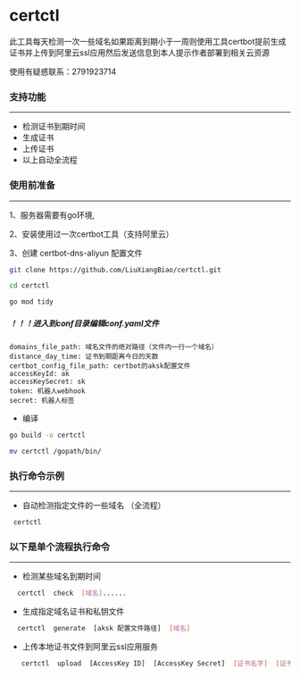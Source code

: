 # certctl
此工具每天检测一次一些域名如果距离到期小于一周则使用工具certbot提前生成证书并上传到阿里云ssl应用然后发送信息到本人提示作者部署到相关云资源

使用有疑惑联系：2791923714

### 支持功能

---

- 检测证书到期时间
- 生成证书
- 上传证书
- 以上自动全流程

### 使用前准备

---

1、服务器需要有go环境,

2、安装使用过一次certbot工具（支持阿里云）

3、创建 certbot-dns-aliyun 配置文件

```bash
git clone https://github.com/LiuXiangBiao/certctl.git
```
```bash
cd certctl
```
```bash
go mod tidy
```
##### ！！！进入到conf目录编辑conf.yaml文件 
```
domains_file_path: 域名文件的绝对路径（文件内一行一个域名）
distance_day_time: 证书到期距离今日的天数
certbot_config_file_path: certbot的aksk配置文件
accessKeyId: ak
accessKeySecret: sk
token: 机器人webhook
secret: 机器人标签
```

- 编译
```bash
go build -o certctl
```
```bash
mv certctl /gopath/bin/
```
### 执行命令示例

---

- 自动检测指定文件的一些域名 （全流程）
```bash
 certctl  
```

### 以下是单个流程执行命令

---

- 检测某些域名到期时间
```bash
  certctl  check  [域名]......
```

- 生成指定域名证书和私钥文件
```bash
  certctl  generate  [aksk 配置文件路径]  [域名]
```

- 上传本地证书文件到阿里云ssl应用服务
```bash
   certctl  upload  [AccessKey ID]  [AccessKey Secret]  [证书名字]  [证书文件路径]  [私钥文件路径]
```
